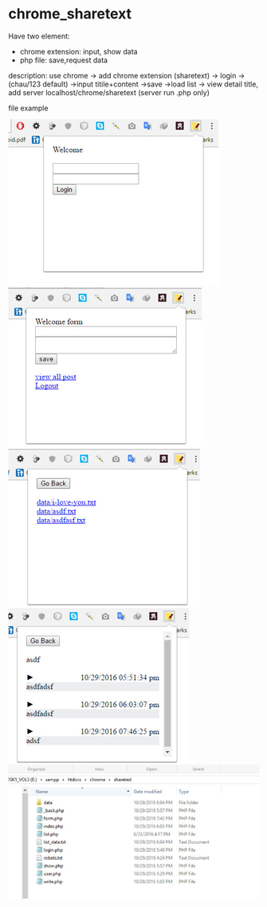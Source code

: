 # chrome_sharetext
Have two element:
- chrome extension: input, show data
- php file: save,request data

description: use chrome -> add chrome extension (sharetext) -> login -> (chau/123 default) ->input titile+content ->save ->load list -> view detail title, add server localhost/chrome/sharetext (server run .php only)




file example

![alt tag](https://raw.githubusercontent.com/tranquangchau/chrome_sharetext/master/2016-10-29_200448.jpg)
![alt tag](https://github.com/tranquangchau/chrome_sharetext/blob/master/2016-10-29_200504.jpg)
![alt tag](https://github.com/tranquangchau/chrome_sharetext/blob/master/2016-10-29_200510.jpg)
![alt tag](https://github.com/tranquangchau/chrome_sharetext/blob/master/2016-10-29_200521.jpg)
![alt tag](https://github.com/tranquangchau/chrome_sharetext/blob/master/2016-10-29_201149.jpg)
